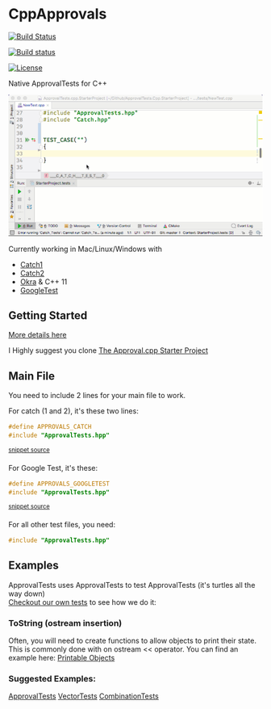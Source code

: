 <!--
This file was generate by the MarkdownSnippets.
Source File: \README.source.md
To change this file edit the source file and then re-run the generation using either the dotnet global tool (https://github.com/SimonCropp/MarkdownSnippets#githubmarkdownsnippets) or using the api (https://github.com/SimonCropp/MarkdownSnippets#running-as-a-unit-test).
-->

CppApprovals
============

[![Build Status](https://api.travis-ci.org/approvals/ApprovalTests.cpp.svg?branch=master)](https://travis-ci.org/approvals/ApprovalTests.cpp)

[![Build status](https://ci.appveyor.com/api/projects/status/lf3i76ije89oihi5?svg=true)](https://ci.appveyor.com/project/isidore/approvaltests-cpp)

[![License](https://img.shields.io/badge/License-Apache%202.0-blue.svg)](https://opensource.org/licenses/Apache-2.0)

Native ApprovalTests for C++

![Intro Graphic](doc/images/ApprovalTests.cpp.IntroGraphic.gif?raw=true)

Currently working in Mac/Linux/Windows with
* [Catch1](https://github.com/catchorg/Catch2/tree/Catch1.x)  
* [Catch2](https://github.com/catchorg/Catch2)   
* [Okra](https://github.com/JayBazuzi/Okra) & C++ 11  
* [GoogleTest](https://github.com/google/googletest)



## Getting Started

[More details here](doc/GettingStarted.md)

I Highly suggest you clone [The Approval.cpp Starter Project](https://github.com/approvals/ApprovalTests.Cpp.StarterProject)

## Main File

You need to include 2 lines for your main file to work.

For catch (1 and 2), it's these two lines:

<!-- snippet: catch_2_main -->
```cpp
#define APPROVALS_CATCH
#include "ApprovalTests.hpp"
```
<sup>[snippet source](/ApprovalTests_Catch2_Tests/main.cpp#L4-L7)</sup>
<!-- endsnippet -->

For Google Test, it's these:

<!-- snippet: googletest_main -->
```cpp
#define APPROVALS_GOOGLETEST
#include "ApprovalTests.hpp"
```
<sup>[snippet source](/ApprovalTests_GoogleTest_Tests/main.cpp#L2-L5)</sup>
<!-- endsnippet -->

For all other test files, you need:
``` cpp
#include "ApprovalTests.hpp"
```

## Examples
ApprovalTests uses ApprovalTests to test ApprovalTests (it's turtles all the way down)  
[Checkout our own tests](https://github.com/approvals/ApprovalTests.cpp/tree/master/ApprovalTests_Catch2_Tests) to see how we do it:

### ToString (ostream insertion)
Often, you will need to create functions to allow objects to print their state. This is commonly done with on ostream << operator.
You can find an example here:
[Printable Objects](https://github.com/approvals/ApprovalTests.cpp/blob/master/ApprovalTests_Catch2_Tests/ToStringExample.cpp)

### Suggested Examples:
[ApprovalTests](https://github.com/approvals/ApprovalTests.cpp/blob/master/ApprovalTests_Catch2_Tests/ApprovalsTests.cpp)
[VectorTests](https://github.com/approvals/ApprovalTests.cpp/blob/master/ApprovalTests_Catch2_Tests/VectorTests.cpp)
[CombinationTests](https://github.com/approvals/ApprovalTests.cpp/blob/master/ApprovalTests_Catch2_Tests/CombinationTests.cpp)  

